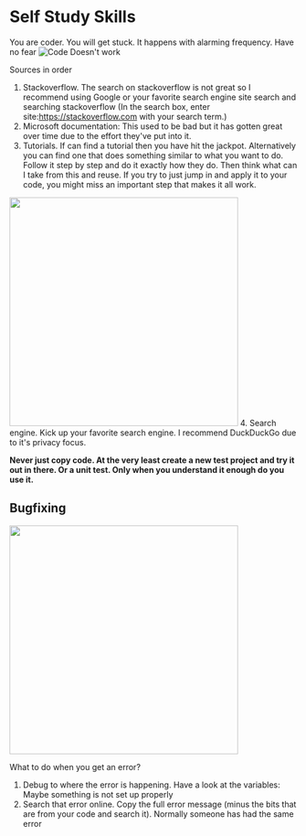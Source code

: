 # Self Study Skills

You are coder. You will get stuck. It happens with alarming frequency. Have no fear
![Code Doesn't work](https://i.pinimg.com/736x/11/d2/c5/11d2c50b5172634115bc0ec8527bd9d3.jpg)

Sources in order
1. Stackoverflow. The search on stackoverflow is not great so I recommend using Google or your favorite search engine site search and searching stackoverflow (In the search box, enter site:https://stackoverflow.com with your search term.)
2. Microsoft documentation: This used to be bad but it has gotten great over time due to the effort they've put into it.
3. Tutorials. If can find a tutorial then you have hit the jackpot. Alternatively you can find one that does something similar to what you want to do. Follow it step by step and do it exactly how they do. Then think what can I take from this and reuse. If you try to just jump in and apply it to your code, you might miss an important step that makes it all work.
<img src="https://user-images.githubusercontent.com/63453969/176162656-34710c9b-dee6-4ec4-9ac9-e28a363ff9da.png" width="400" />
4. Search engine. Kick up your favorite search engine. I recommend DuckDuckGo due to it's privacy focus.

**Never just copy code. At the very least create a new test project and try it out in there. Or a unit test. Only when you understand it enough do you use it.**

## Bugfixing
<img src="https://i.pinimg.com/originals/36/66/b4/3666b4910d20541fe5805c6cfd613131.jpg" width="400" />

What to do when you get an error?

1. Debug to where the error is happening. Have a look at the variables: Maybe something is not set up properly
2. Search that error online. Copy the full error message (minus the bits that are from your code and search it). Normally someone has had the same error


